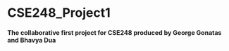 # CSE248_Project1
#### The collaborative first project for CSE248 produced by George Gonatas and Bhavya Dua
